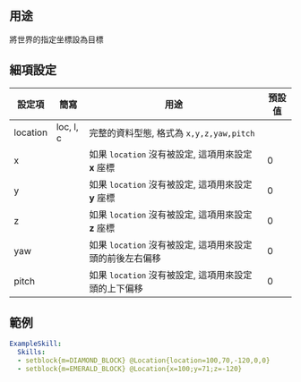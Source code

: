 ## 用途
將世界的指定坐標設為目標


## 細項設定
| 設定項 | 簡寫   | 用途                      | 預設值 |
|-----------|-----------|----------------------------------------------------------------------|---------|
| location  | loc, l, c | 完整的資料型態, 格式為 `x,y,z,yaw,pitch`                  |         |
| x         |           | 如果 `location` 沒有被設定, 這項用來設定 **x** 座標 | 0     |
| y         |           | 如果 `location` 沒有被設定, 這項用來設定 **y** 座標 | 0     |
| z         |           | 如果 `location` 沒有被設定, 這項用來設定 **z** 座標 | 0     |
| yaw       |           | 如果 `location` 沒有被設定, 這項用來設定頭的前後左右偏移       | 0      |
| pitch     |           | 如果 `location` 沒有被設定, 這項用來設定頭的上下偏移       | 0      |


## 範例
```yaml
ExampleSkill:
  Skills:
  - setblock{m=DIAMOND_BLOCK} @Location{location=100,70,-120,0,0}
  - setblock{m=EMERALD_BLOCK} @Location{x=100;y=71;z=-120}
```